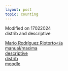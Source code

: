 ```yaml
---
layout: post
topic: counting
---
```

Modified on 17022024   
distrib and descriptive  
 
<a href="https://riotorto.users.sourceforge.net/indexen.html" target="_blank">Mario Rodríguez Riotorto</a  
<a href="https://maxima.sourceforge.io/docs/manual/maxima_toc.html" target="_blank">manual/maxima</a>  
<a href="https://maxima.sourceforge.io/docs/manual/maxima_212.html" target="_blank">descriptive</a>  
<a href="https://maxima.sourceforge.io/docs/manual/maxima_219.html" target="_blank">distrib</a>  
<a href="https://moodle.org/mod/forum/discuss.php?d=321745https://moodle.org/mod/forum/discuss.php?d=321745" target="_blank">moodle</a>  


  
<!--a href="https://www.w3schools.com/" target="_blank">Visit W3Schools!</a-->
<!--https://narkive.com/5dpqQgt3:2.571.143-->



 
